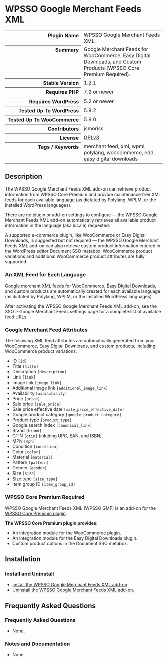 <h1>WPSSO Google Merchant Feeds XML</h1>

<table>
<tr><th align="right" valign="top" nowrap>Plugin Name</th><td>WPSSO Google Merchant Feeds XML</td></tr>
<tr><th align="right" valign="top" nowrap>Summary</th><td>Google Merchant Feeds for WooCommerce, Easy Digital Downloads, and Custom Products (WPSSO Core Premium Required).</td></tr>
<tr><th align="right" valign="top" nowrap>Stable Version</th><td>1.2.1</td></tr>
<tr><th align="right" valign="top" nowrap>Requires PHP</th><td>7.2 or newer</td></tr>
<tr><th align="right" valign="top" nowrap>Requires WordPress</th><td>5.2 or newer</td></tr>
<tr><th align="right" valign="top" nowrap>Tested Up To WordPress</th><td>5.8.2</td></tr>
<tr><th align="right" valign="top" nowrap>Tested Up To WooCommerce</th><td>5.9.0</td></tr>
<tr><th align="right" valign="top" nowrap>Contributors</th><td>jsmoriss</td></tr>
<tr><th align="right" valign="top" nowrap>License</th><td><a href="https://www.gnu.org/licenses/gpl.txt">GPLv3</a></td></tr>
<tr><th align="right" valign="top" nowrap>Tags / Keywords</th><td>merchant feed, xml, wpml, polylang, woocommerce, edd, easy digital downloads</td></tr>
</table>

<h2>Description</h2>

<!-- about -->

<p>The WPSSO Google Merchant Feeds XML add-on can retrieve product information from WPSSO Core Premium and provide maintenance free XML feeds for each available language (as dictated by Polylang, WPLM, or the installed WordPress languages).</p>

<p>There are no plugin or add-on settings to configure &mdash; the WPSSO Google Merchant Feeds XML add-on automatically retrieves all available product information in the language (aka locale) requested.</p>

<p>A supported e-commerce plugin, like WooCommerce or Easy Digital Downloads, is suggested but not required &mdash; the WPSSO Google Merchant Feeds XML add-on can also retrieve custom product information entered in the WordPress editor Document SSO metabox. WooCommerce product variations and additional WooCommerce product attributes are fully supported.</p>

<h3>An XML Feed for Each Language</h3>

<p>Google merchant XML feeds for WooCommerce, Easy Digital Downloads, and custom products are automatically created for each available language (as dictated by Polylang, WPLM, or the installed WordPress languages).</p>

<p>After activating the WPSSO Google Merchant Feeds XML add-on, see the SSO &gt; Google Merchant Feeds settings page for a complete list of available feed URLs.</p>

<!-- /about -->

<h3>Google Merchant Feed Attributes</h3>

<p>The following XML feed attributes are automatically generated from your WooCommerce, Easy Digital Downloads, and custom products, including WooCommerce product variations:</p>

<ul>
<li>ID <code>&#91;id&#93;</code></li>
<li>Title <code>&#91;title&#93;</code></li>
<li>Description <code>&#91;description&#93;</code></li>
<li>Link <code>&#91;link&#93;</code></li>
<li>Image link <code>&#91;image_link&#93;</code></li>
<li>Additional image link <code>&#91;additional_image_link&#93;</code></li>
<li>Availability <code>&#91;availability&#93;</code></li>
<li>Price <code>&#91;price&#93;</code></li>
<li>Sale price <code>&#91;sale_price&#93;</code></li>
<li>Sale price effective date <code>&#91;sale_price_effective_date&#93;</code></li>
<li>Google product category <code>&#91;google_product_category&#93;</code></li>
<li>Product type <code>&#91;product_type&#93;</code></li>
<li>Google search index <code>&#91;canonical_link&#93;</code></li>
<li>Brand <code>&#91;brand&#93;</code></li>
<li>GTIN <code>&#91;gtin&#93;</code> (inluding UPC, EAN, and ISBN)</li>
<li>MPN <code>&#91;mpn&#93;</code></li>
<li>Condition <code>&#91;condition&#93;</code></li>
<li>Color <code>&#91;color&#93;</code></li>
<li>Material <code>&#91;material&#93;</code></li>
<li>Pattern <code>&#91;pattern&#93;</code></li>
<li>Gender <code>&#91;gender&#93;</code></li>
<li>Size <code>&#91;size&#93;</code></li>
<li>Size type <code>&#91;size_type&#93;</code></li>
<li>Item group ID <code>&#91;item_group_id&#93;</code></li>
</ul>

<h3>WPSSO Core Premium Required</h3>

<p>WPSSO Google Merchant Feeds XML (WPSSO GMF) is an add-on for the <a href="https://wpsso.com/extend/plugins/wpsso/">WPSSO Core Premium plugin</a>.</p>

<p><strong>The WPSSO Core Premium plugin provides:</strong></p>

<ul>
<li>An integration module for the WooCommerce plugin.</li>
<li>An integration module for the Easy Digital Downloads plugin.</li>
<li>Custom product options in the Document SSO metabox.</li>
</ul>


<h2>Installation</h2>

<h3 class="top">Install and Uninstall</h3>

<ul>
<li><a href="https://wpsso.com/docs/plugins/wpsso-google-merchant-feed/installation/install-the-plugin/">Install the WPSSO Google Merchant Feeds XML add-on</a>.</li>
<li><a href="https://wpsso.com/docs/plugins/wpsso-google-merchant-feed/installation/uninstall-the-plugin/">Uninstall the WPSSO Google Merchant Feeds XML add-on</a>.</li>
</ul>


<h2>Frequently Asked Questions</h2>

<h3 class="top">Frequently Asked Questions</h3>

<ul>
<li>None.</li>
</ul>

<h3>Notes and Documentation</h3>

<ul>
<li>None.</li>
</ul>


